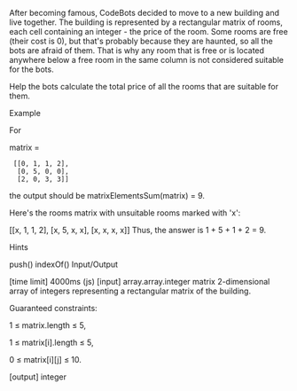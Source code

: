 After becoming famous, CodeBots decided to move to a new building and live together. The building is represented by a rectangular matrix of rooms, each cell containing an integer - the price of the room. Some rooms are free (their cost is 0), but that's probably because they are haunted, so all the bots are afraid of them. That is why any room that is free or is located anywhere below a free room in the same column is not considered suitable for the bots.

Help the bots calculate the total price of all the rooms that are suitable for them.

Example

For

matrix =

     [[0, 1, 1, 2],
      [0, 5, 0, 0],
      [2, 0, 3, 3]]

the output should be matrixElementsSum(matrix) = 9.

Here's the rooms matrix with unsuitable rooms marked with 'x':

[[x, 1, 1, 2], 
    [x, 5, x, x], 
    [x, x, x, x]]
Thus, the answer is 1 + 5 + 1 + 2 = 9.

Hints

push()
indexOf()
Input/Output

[time limit] 4000ms (js)
[input] array.array.integer matrix
2-dimensional array of integers representing a rectangular matrix of the building.

Guaranteed constraints:

1 ≤ matrix.length ≤ 5,

1 ≤ matrix[i].length ≤ 5,

0 ≤ matrix[i][j] ≤ 10.

[output] integer
